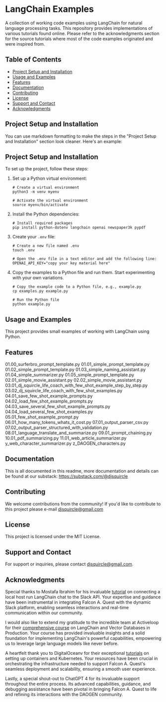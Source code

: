 # LangChain Examples

A collection of working code examples using LangChain for natural language processing tasks. This repository provides implementations of various tutorials found online. Please refer to the acknowledgments section for the source tutorials where most of the code examples originated and were inspired from.

## Table of Contents

- [Project Setup and Installation](#project-setup-and-installation)
- [Usage and Examples](#usage-and-examples)
- [Features](#features)
- [Documentation](#documentation)
- [Contributing](#contributing)
- [License](#license)
- [Support and Contact](#support-and-contact)
- [Acknowledgments](#acknowledgments)

## Project Setup and Installation

You can use markdown formatting to make the steps in the "Project Setup and Installation" section look cleaner. Here's an example:

## Project Setup and Installation

To set up the project, follow these steps:

1. Set up a Python virtual environment:

   ```shell
   # Create a virtual environment
   python3 -m venv myenv
   
   # Activate the virtual environment
   source myenv/bin/activate
   ```

2. Install the Python dependencies:

   ```shell
   # Install required packages
   pip install python-dotenv langchain openai newspaper3k pypdf
   ```

3. Create your `.env` file:

   ```shell
   # Create a new file named .env
   touch .env
   
   # Open the .env file in a text editor and add the following line:
   OPENAI_API_KEY="copy your key material here"
   ```

4. Copy the examples to a Python file and run them. Start experimenting with your own variations.

   ```shell
   # Copy the example code to a Python file, e.g., example.py
   cp examples.py example.py
   
   # Run the Python file
   python example.py
   ```


## Usage and Examples

This project provides small examples of working with LangChain using Python.

## Features

01.00_surferbro_prompt_template.py
01.01_simple_prompt_template.py
01.02_simple_prompt_template.py
01.03_simple_naming_assistant.py
01.04_simple_summarizer.py
01.05_simple_prompt_template.py
02.01_simple_movie_assistant.py
02.02_simple_movie_assistant.py
03.01_dj_squircle_life_coach_with_few_shot_example_step_by_step.py
03.02_dj_squircle_life_coach_with_few_shot_examples.py
04.01_save_few_shot_example_prompts.py
04.02_load_few_shot_example_prompts.py
04.03_save_several_few_shot_example_prompts.py
04.04_load_several_few_shot_examples.py
05.01_few_shot_example_prompt.py
06.01_how_many_tokens_whats_it_cost.py
07.01_output_parser_csv.py
07.02_output_parser_structured_with_validation.py
08.01_language_translate_and_summarize.py
09.01_prompt_chaining.py
10.01_pdf_summarizing.py
11.01_web_article_summarizer.py
y_web_character_summarizer.py
z_DAOGEN_characters.py

## Documentation

This is all documented in this readme, more documentation and details can be found at our substack: https://substack.com/@djsquircle

## Contributing

We welcome contributions from the community! If you'd like to contribute to this project please e-mail djsquircle@gmail.com

## License

This project is licensed under the MIT License.


## Support and Contact

For support or inquiries, please contact djsquircle@gmail.com.


## Acknowledgments

Special thanks to Mostafa Ibrahim for his invaluable [tutorial](https://pub.towardsai.net/how-to-create-your-own-llm-powered-slackbot-with-langchain-on-your-own-private-data-f435c422696) on connecting a local host run LangChain chat to the Slack API. Your expertise and guidance have been instrumental in integrating Falcon A. Quest with the dynamic Slack platform, enabling seamless interactions and real-time communication within our community.

I would also like to extend my gratitude to the incredible team at Activeloop for their [comprehensive course](https://learn.activeloop.ai/courses/langchain) on LangChain and Vector Databases in Production. Your course has provided invaluable insights and a solid foundation for implementing LangChain's powerful capabilities, empowering us to leverage large language models like never before.

A heartfelt thank you to DigitalOceanv for their exceptional [tutorials](https://docs.digitalocean.com/tutorials/enable-push-to-deploy/) on setting up containers and Kubernetes. Your resources have been crucial in orchestrating the infrastructure needed to support Falcon A. Quest's seamless deployment and scalability, ensuring a smooth user experience.

Lastly, a special shout-out to ChatGPT 4 for its invaluable support throughout the entire process. Its advanced capabilities, guidance, and debugging assistance have been pivotal in bringing Falcon A. Quest to life and refining its interactions with the DAOGEN community.